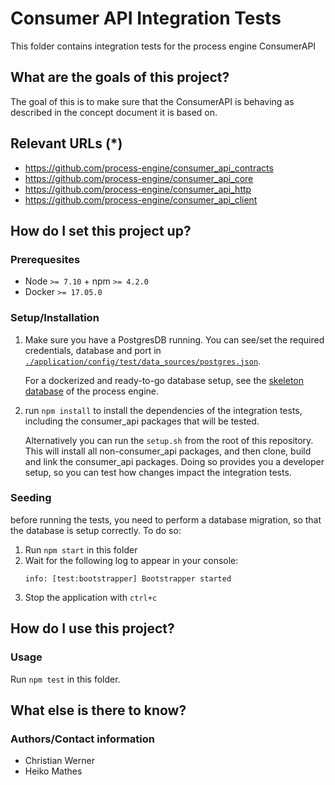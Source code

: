 # Consumer API Integration Tests

This folder contains integration tests for the process engine ConsumerAPI

## What are the goals of this project?

The goal of this is to make sure that the ConsumerAPI is behaving as described
in the concept document it is based on.

## Relevant URLs (*)

- https://github.com/process-engine/consumer_api_contracts
- https://github.com/process-engine/consumer_api_core
- https://github.com/process-engine/consumer_api_http
- https://github.com/process-engine/consumer_api_client

## How do I set this project up?

### Prerequesites

- Node `>= 7.10` + npm `>= 4.2.0`
- Docker `>= 17.05.0`

### Setup/Installation

1. Make sure you have a PostgresDB running. You can see/set the required
   credentials, database and port in [`./application/config/test/data_sources/postgres.json`](https://github.com/process-engine/consumer_api_meta/blob/develop/_integration_tests/application/config/test/data_sources/postgres.json).
  
   For a dockerized and ready-to-go database setup, see the
   [skeleton database](https://github.com/process-engine/skeleton/tree/develop/database)
   of the process engine.
2. run `npm install` to install the dependencies of the integration tests,
   including the consumer_api packages that will be tested.

   Alternatively you can run the `setup.sh` from the root of this repository.
   This will install all non-consumer_api packages, and then clone, build and
   link the consumer_api packages. Doing so provides you a developer setup, so
   you can test how changes impact the integration tests.

### Seeding

before running the tests, you need to perform a database migration, so that the
database is setup correctly. To do so:

1. Run `npm start` in this folder
2. Wait for the following log to appear in your console:
   ```
   info: [test:bootstrapper] Bootstrapper started
   ```
3. Stop the application with `ctrl+c`
   

## How do I use this project?

### Usage

Run `npm test` in this folder.

## What else is there to know?

### Authors/Contact information

- Christian Werner
- Heiko Mathes
